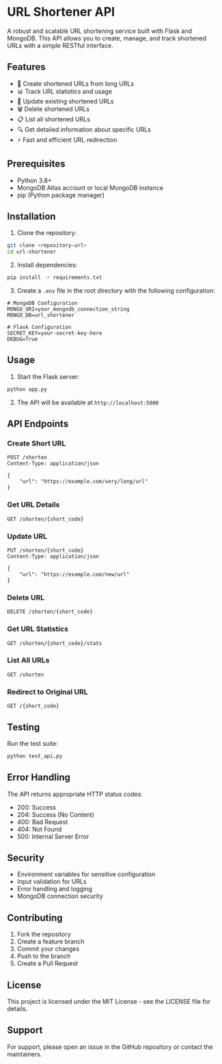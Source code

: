 # URL Shortener API

A robust and scalable URL shortening service built with Flask and MongoDB. This API allows you to create, manage, and track shortened URLs with a simple RESTful interface.

## Features

- 🔗 Create shortened URLs from long URLs
- 📊 Track URL statistics and usage
- 🔄 Update existing shortened URLs
- 🗑️ Delete shortened URLs
- 📋 List all shortened URLs
- 🔍 Get detailed information about specific URLs
- ⚡ Fast and efficient URL redirection

## Prerequisites

- Python 3.8+
- MongoDB Atlas account or local MongoDB instance
- pip (Python package manager)

## Installation

1. Clone the repository:
```bash
git clone <repository-url>
cd url-shortener
```

2. Install dependencies:
```bash
pip install -r requirements.txt
```

3. Create a `.env` file in the root directory with the following configuration:
```env
# MongoDB Configuration
MONGO_URI=your_mongodb_connection_string
MONGO_DB=url_shortener

# Flask Configuration
SECRET_KEY=your-secret-key-here
DEBUG=True
```

## Usage

1. Start the Flask server:
```bash
python app.py
```

2. The API will be available at `http://localhost:5000`

## API Endpoints

### Create Short URL
```http
POST /shorten
Content-Type: application/json

{
    "url": "https://example.com/very/long/url"
}
```

### Get URL Details
```http
GET /shorten/{short_code}
```

### Update URL
```http
PUT /shorten/{short_code}
Content-Type: application/json

{
    "url": "https://example.com/new/url"
}
```

### Delete URL
```http
DELETE /shorten/{short_code}
```

### Get URL Statistics
```http
GET /shorten/{short_code}/stats
```

### List All URLs
```http
GET /shorten
```

### Redirect to Original URL
```http
GET /{short_code}
```

## Testing

Run the test suite:
```bash
python test_api.py
```

## Error Handling

The API returns appropriate HTTP status codes:
- 200: Success
- 204: Success (No Content)
- 400: Bad Request
- 404: Not Found
- 500: Internal Server Error

## Security

- Environment variables for sensitive configuration
- Input validation for URLs
- Error handling and logging
- MongoDB connection security

## Contributing

1. Fork the repository
2. Create a feature branch
3. Commit your changes
4. Push to the branch
5. Create a Pull Request

## License

This project is licensed under the MIT License - see the LICENSE file for details.

## Support

For support, please open an issue in the GitHub repository or contact the maintainers.
